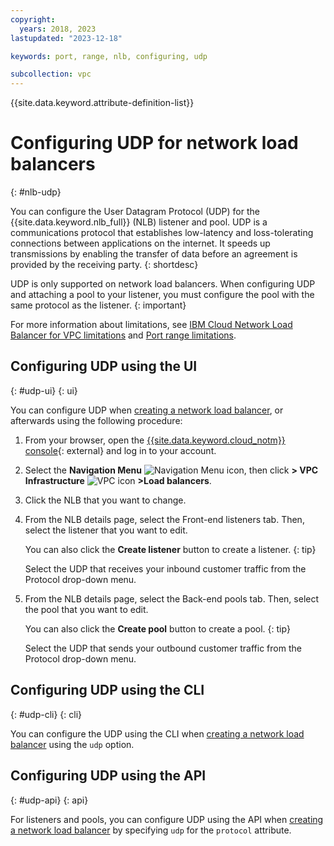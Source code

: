 ```yaml
---
copyright:
  years: 2018, 2023
lastupdated: "2023-12-18"

keywords: port, range, nlb, configuring, udp

subcollection: vpc
---
```


{{site.data.keyword.attribute-definition-list}}

# Configuring UDP for network load balancers
{: #nlb-udp}

You can configure the User Datagram Protocol (UDP) for the {{site.data.keyword.nlb_full}} (NLB) listener and pool. UDP is a communications protocol that establishes low-latency and loss-tolerating connections between applications on the internet. It speeds up transmissions by enabling the transfer of data before an agreement is provided by the receiving party.
{: shortdesc}

UDP is only supported on network load balancers. When configuring UDP and attaching a pool to your listener, you must configure the pool with the same protocol as the listener.
{: important}

For more information about limitations, see [IBM Cloud Network Load Balancer for VPC limitations](/docs/vpc?topic=vpc-nlb-limitations) and [Port range limitations](/docs/vpc?topic=vpc-nlb-port-ranges&interface=ui#port-range-limitations).

## Configuring UDP using the UI
{: #udp-ui}
{: ui}

You can configure UDP when [creating a network load balancer](/docs/vpc?topic=vpc-nlb-ui-creating-network-load-balancer), or afterwards using the following procedure:

1. From your browser, open the [{{site.data.keyword.cloud_notm}} console](/login){: external} and log in to your account.

2. Select the **Navigation Menu** ![Navigation Menu icon](../../icons/icon_hamburger.svg), then click **> VPC Infrastructure** ![VPC icon](../../icons/vpc.svg) **>Load balancers**.

3. Click the NLB that you want to change.

4. From the NLB details page, select the Front-end listeners tab. Then, select the listener that you want to edit.

   You can also click the **Create listener** button to create a listener.
   {: tip}

   Select the UDP that receives your inbound customer traffic from the Protocol drop-down menu.

5. From the NLB details page, select the Back-end pools tab. Then, select the pool that you want to edit.

   You can also click the **Create pool** button to create a pool.
   {: tip}

   Select the UDP that sends your outbound customer traffic from the Protocol drop-down menu.

## Configuring UDP using the CLI
{: #udp-cli}
{: cli}

You can configure the UDP using the CLI when [creating a network load balancer](/docs/vpc?topic=vpc-nlb-ui-creating-network-load-balancer&interface=cli) using the `udp` option.

## Configuring UDP using the API
{: #udp-api}
{: api}

For listeners and pools, you can configure UDP using the API when [creating a network load balancer](/docs/vpc?topic=vpc-nlb-ui-creating-network-load-balancer&interface=api) by specifying `udp` for the `protocol` attribute.
